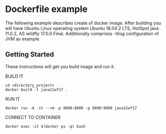 # Dockerfile example

The following example describes create of docker image.
After building you will have Ubuntu Linux operating system Ubuntu 18.04.2 LTS, HotSpot java 11.0.2, AS wildfly 17.0.0.Final.
Additionally comprises -Xlog configuration of JVM as example.


## Getting Started

These instructions will get you build image and run it.

BUILD IT
```
cd <directory_project>
docker build -t java11wf17 .
```

RUN IT
```
docker run -d -it --rm -p 8080:8080 -p 9990:9990 java11wf17
```

CONNECT TO CONTAINER
```
docker exec -it $(docker ps -q) bash
```
